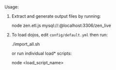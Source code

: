 Usage:

1) Extract and generate output files by running:

    node zen.etl.js mysql://<user>:<password>@localhost:3306/zen_live
    
2) To load dojos, edit ````config/default.yml```` then run:

    ./import_all.sh 

    or run individual load* scripts:

    node <load_script_name>
